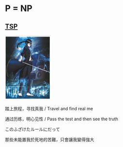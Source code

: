 
# P = NP

## [TSP](np_test.go)

<img src="/docs/KURO.jpeg" alt="KURO" width="30%" />

踏上旅程，寻找真我 / Travel and find real me

通过历练，明心见性 / Pass the test and then see the truth

このふざけたルールにだって

那些未能置我於死地的苦難，只會讓我變得強大
